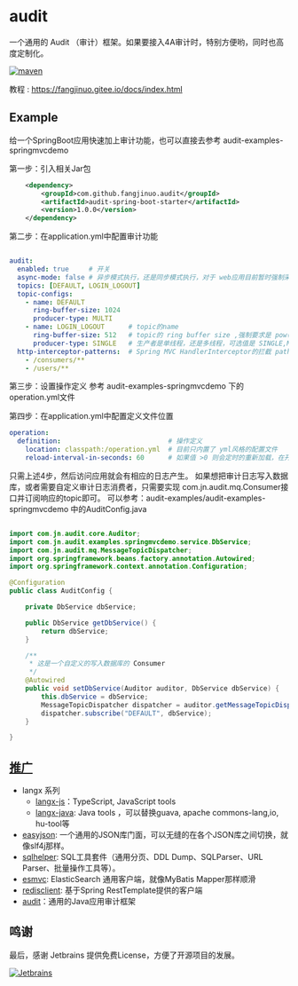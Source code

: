 # audit
一个通用的 Audit （审计）框架。如果要接入4A审计时，特别方便哟，同时也高度定制化。

[![maven](https://img.shields.io/badge/maven-v1.0.1-green.svg)](https://search.maven.org/search?q=g:com.github.fangjinuo.audit%20AND%20v:1.0.1)

教程 : https://fangjinuo.gitee.io/docs/index.html

## Example
给一个SpringBoot应用快速加上审计功能，也可以直接去参考 audit-examples-springmvcdemo 

第一步：引入相关Jar包
```xml
    <dependency>
        <groupId>com.github.fangjinuo.audit</groupId>
        <artifactId>audit-spring-boot-starter</artifactId>
        <version>1.0.0</version>
    </dependency>
```
第二步：在application.yml中配置审计功能
```yaml

audit:
  enabled: true     # 开关
  async-mode: false # 异步模式执行，还是同步模式执行，对于 web应用目前暂时强制采用同步模式
  topics: [DEFAULT, LOGIN_LOGOUT]
  topic-configs:
    - name: DEFAULT
      ring-buffer-size: 1024
      producer-type: MULTI
    - name: LOGIN_LOGOUT      # topic的name
      ring-buffer-size: 512   # topic的 ring buffer size ,强制要求是 pow(2)
      producer-type: SINGLE   # 生产者是单线程，还是多线程，可选值是 SINGLE,MULTI
  http-interceptor-patterns:  # Spring MVC HandlerInterceptor的拦截 pathPatterns
    - /consumers/**
    - /users/**


```

第三步：设置操作定义
参考 audit-examples-springmvcdemo 下的 operation.yml文件

第四步：在application.yml中配置定义文件位置
```yml
operation:
  definition:                           # 操作定义
    location: classpath:/operation.yml  # 目前只内置了 yml风格的配置文件
    reload-interval-in-seconds: 60      # 如果值 >0 则会定时的重新加载，在开发环境下有很有用
```

只需上述4步，然后访问应用就会有相应的日志产生。
如果想把审计日志写入数据库，或者需要自定义审计日志消费者，只需要实现 com.jn.audit.mq.Consumer接口并订阅响应的topic即可。
可以参考：audit-examples/audit-examples-springmvcdemo 中的AuditConfig.java
```java

import com.jn.audit.core.Auditor;
import com.jn.audit.examples.springmvcdemo.service.DbService;
import com.jn.audit.mq.MessageTopicDispatcher;
import org.springframework.beans.factory.annotation.Autowired;
import org.springframework.context.annotation.Configuration;

@Configuration
public class AuditConfig {

    private DbService dbService;

    public DbService getDbService() {
        return dbService;
    }

    /**
     * 这是一个自定义的写入数据库的 Consumer
     */
    @Autowired
    public void setDbService(Auditor auditor, DbService dbService) {
        this.dbService = dbService;
        MessageTopicDispatcher dispatcher = auditor.getMessageTopicDispatcher();
        dispatcher.subscribe("DEFAULT", dbService);
    }

}

```




##  [推广](https://github.com/fangjinuo)
+ langx 系列
    - [langx-js](https://github.com/fangjinuo/langx-js)：TypeScript, JavaScript tools
    - [langx-java](https://github.com/fangjinuo/langx-java): Java tools ，可以替换guava, apache commons-lang,io, hu-tool等
+ [easyjson](https://github.com/fangjinuo/easyjson): 一个通用的JSON库门面，可以无缝的在各个JSON库之间切换，就像slf4j那样。
+ [sqlhelper](https://github.com/fangjinuo/sqlhelper): SQL工具套件（通用分页、DDL Dump、SQLParser、URL Parser、批量操作工具等）。
+ [esmvc](https://github.com/fangjinuo/es-mvc): ElasticSearch 通用客户端，就像MyBatis Mapper那样顺滑
+ [redisclient](https://github.com/fangjinuo/redisclient): 基于Spring RestTemplate提供的客户端
+ [audit](https://github.com/fangjinuo/audit)：通用的Java应用审计框架

## 鸣谢
最后，感谢 Jetbrains 提供免费License，方便了开源项目的发展。

[![Jetbrains](https://github.com/fangjinuo/sqlhelper/blob/master/_images/jetbrains.png)](https://www.jetbrains.com/zh-cn/)

